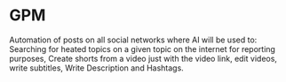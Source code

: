 # GPM
Automation of posts on all social networks where AI will be used to: Searching for heated topics on a given topic on the internet for reporting purposes, Create shorts from a video just with the video link, edit videos, write subtitles, Write Description and Hashtags.
